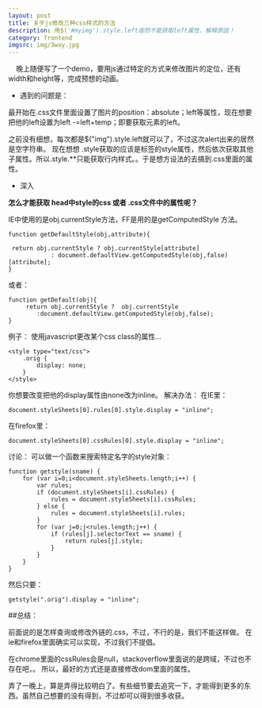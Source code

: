 ```yaml
---
layout: post
title: 关于js修改三种css样式的方法
description: 用$('#myimg').style.left居然不能获取left属性，解释原因！
category: frontend
imgsrc: img/3way.jpg
---
```


&nbsp;&nbsp;&nbsp;&nbsp;晚上随便写了一个demo，要用js通过特定的方式来修改图片的定位，还有width和height等，完成预想的动画。

+ 	遇到的问题是：

最开始在.css文件里面设置了图片的position：absolute；left等属性，现在想要把他的left设置为left -=left+temp；即要获取元素的left。

之前没有细想，每次都是$("img").style.left就可以了，不过这次alert出来的居然是空字符串。
现在想想 .style获取的应该是标签的style属性，然后依次获取其他子属性。所以.style.**只能获取行内样式。。于是想方设法的去搞到.css里面的属性。

+	深入

**怎么才能获取 head中style的css 或者 .css文件中的属性呢？**
	
IE中使用的是obj.currentStyle方法，FF是用的是getComputedStyle 方法。

	function getDefaultStyle(obj,attribute){ 
                               
     return obj.currentStyle ? obj.currentStyle[attribute]
                : document.defaultView.getComputedStyle(obj,false)[attribute];   
	}

或者：

	function getDefault(obj){ 
 		 return obj.currentStyle ?  obj.currentStyle
        	:document.defaultView.getComputedStyle(obj,false);   
	}

例子：
使用javascript更改某个css class的属性... 

	<style type="text/css"> 
	    .orig { 
	        display: none; 
	    } 
	</style>

你想要改变把他的display属性由none改为inline。 
解决办法： 在IE里： 
	
	document.styleSheets[0].rules[0].style.display = "inline";

在firefox里：
	
	document.styleSheets[0].cssRules[0].style.display = "inline";

讨论： 可以做一个函数来搜索特定名字的style对象： 
	
	function getstyle(sname) { 
	    for (var i=0;i<document.styleSheets.length;i++) { 
	        var rules; 
	        if (document.styleSheets[i].cssRules) { 
	            rules = document.styleSheets[i].cssRules; 
	        } else { 
	            rules = document.styleSheets[i].rules; 
	        } 
	        for (var j=0;j<rules.length;j++) { 
	            if (rules[j].selectorText == sname) { 
	                return rules[j].style; 
	            } 
	        } 
	    } 
	}
然后只要： 

	getstyle(".orig").display = "inline";

##总结：

前面说的是怎样查询或修改外链的.css，不过，不行的是，我们不能这样做。
在ie和firefox里面确实可以实现，不过我们不提倡。

在chrome里面的cssRules会是null，stackoverflow里面说的是跨域，不过也不存在吧，。
所以，最好的方式还是直接修改dom里面的属性。
 
弄了一晚上，算是弄得比较明白了。有些细节要去追究一下，才能得到更多的东西。虽然自己想要的没有得到，不过却可以得到很多收获。
